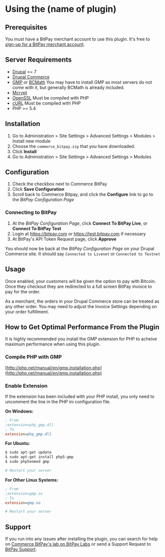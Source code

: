 # Using the (name of plugin)

## Prerequisites
You must have a BitPay merchant account to use this plugin.  It's free to [sign-up for a BitPay merchant account](https://bitpay.com/start).

## Server Requirements

* [Drupal](https://www.drupal.org/requirements) >= 7
* [Drupal Commerce](https://drupalcommerce.org/download)
* [GMP](http://php.net/manual/en/book.gmp.php) or [BCMath](http://php.net/manual/en/book.bc.php) You may have to install GMP as most servers do not come with it, but generally BCMath is already included.
* [Mcrypt](http://us2.php.net/mcrypt)
* [OpenSSL](http://us2.php.net/openssl) Must be compiled with PHP
* [cURL](http://us2.php.net/openssl) Must be compiled with PHP
* PHP >= 5.4

## Installation

1. Go to Administration > Site Settings > Advanced Settings > Modules > Install new module
2. Choose the `commerce_bitpay.zip` that you have downloaded.
3. Click **Install**
4. Go to Administration > Site Settings > Advanced Settings > Modules

## Configuration
1. Check the checkbox next to Commerce BitPay
2. Click **Save Configuration**
3. Scroll back to Commerce Bitpay, and click the **Configure** link to go to the *BitPay Configuration Page*

### Connecting to BitPay
1. At the *BitPay Configuration Page*, click **Connect To BitPay Live**, or **Connect To BitPay Test**
2. Login at https://bitpay.com or https://test.bitpay.com if necessary
3. At BitPay's API Token Request page, click **Approve**

You should now be back at the *BitPay Configuration Page* on your Drupal Commerce site.
It should say `Connected to Livenet` or `Connected to Testnet`

## Usage
Once enabled, your customers will be given the option to pay with Bitcoin. Once
they checkout they are redirected to a full screen BitPay invoice to pay for
the order.

As a merchant, the orders in your Drupal Commerce store can be treated as any other
order. You may need to adjust the Invoice Settings depending on your order
fulfillment.

## How to Get Optimal Performance From the Plugin

It is highly recommended you install the GMP extension for PHP to acheive maximum performance when using this plugin.

### Compile PHP with GMP

[http://php.net/manual/en/gmp.installation.php](http://php.net/manual/en/gmp.installation.php)

### Enable Extension

If the extension has been included with your PHP install, you only need to uncomment the line in the PHP ini configuration file.

**On Windows:**

```ini
; From
;extension=php_gmp.dll
; To
extension=php_gmp.dll
```

**For Ubuntu:**

```bash
$ sudo apt-get update
$ sudo apt-get install php5-gmp
$ sudo php5enmod gmp

# Restart your server
```

**For Other Linux Systems:**

```ini
; From
;extension=gmp.so
; To
extension=gmp.so

# Restart your server
```

## Support

If you run into any issues after installing the plugin, you can search for help on [Commerce BitPay's lab on BitPay Labs](http://bitpaylabs.com/c/plugins/drupalcommerce) or send a Support Request to [BitPay Support](https://support.bitpay.com).	
